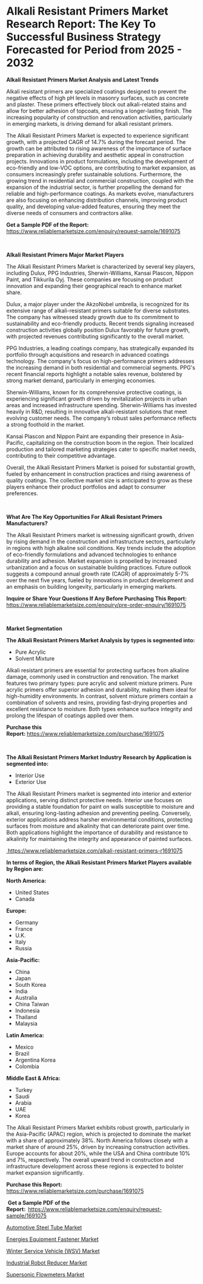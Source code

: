 <p><h1>Alkali Resistant Primers Market Research Report: The Key To Successful Business Strategy Forecasted for Period from 2025 - 2032</h1></p><p><strong>Alkali Resistant Primers Market Analysis and Latest Trends</strong></p>
<p><p>Alkali resistant primers are specialized coatings designed to prevent the negative effects of high pH levels in masonry surfaces, such as concrete and plaster. These primers effectively block out alkali-related stains and allow for better adhesion of topcoats, ensuring a longer-lasting finish. The increasing popularity of construction and renovation activities, particularly in emerging markets, is driving demand for alkali resistant primers.</p><p>The Alkali Resistant Primers Market is expected to experience significant growth, with a projected CAGR of 14.7% during the forecast period. The growth can be attributed to rising awareness of the importance of surface preparation in achieving durability and aesthetic appeal in construction projects. Innovations in product formulations, including the development of eco-friendly and low-VOC options, are contributing to market expansion, as consumers increasingly prefer sustainable solutions. Furthermore, the growing trend in residential and commercial construction, coupled with the expansion of the industrial sector, is further propelling the demand for reliable and high-performance coatings. As markets evolve, manufacturers are also focusing on enhancing distribution channels, improving product quality, and developing value-added features, ensuring they meet the diverse needs of consumers and contractors alike.</p></p>
<p><strong>Get a Sample PDF of the Report:&nbsp;</strong> <a href="https://www.reliablemarketsize.com/enquiry/request-sample/1691075?utm_campaign=3117&utm_medium=2&utm_source=Github&utm_content=ia&utm_term=31032025&utm_id=alkali-resistant-primers">https://www.reliablemarketsize.com/enquiry/request-sample/1691075</a></p>
<p>&nbsp;</p>
<p><strong>Alkali Resistant Primers Major Market Players</strong></p>
<p><p>The Alkali Resistant Primers Market is characterized by several key players, including Dulux, PPG Industries, Sherwin-Williams, Kansai Plascon, Nippon Paint, and Tikkurila Oyj. These companies are focusing on product innovation and expanding their geographical reach to enhance market share.</p><p>Dulux, a major player under the AkzoNobel umbrella, is recognized for its extensive range of alkali-resistant primers suitable for diverse substrates. The company has witnessed steady growth due to its commitment to sustainability and eco-friendly products. Recent trends signaling increased construction activities globally position Dulux favorably for future growth, with projected revenues contributing significantly to the overall market.</p><p>PPG Industries, a leading coatings company, has strategically expanded its portfolio through acquisitions and research in advanced coatings technology. The company's focus on high-performance primers addresses the increasing demand in both residential and commercial segments. PPG's recent financial reports highlight a notable sales revenue, bolstered by strong market demand, particularly in emerging economies.</p><p>Sherwin-Williams, known for its comprehensive protective coatings, is experiencing significant growth driven by revitalization projects in urban areas and increased infrastructure spending. Sherwin-Williams has invested heavily in R&D, resulting in innovative alkali-resistant solutions that meet evolving customer needs. The company’s robust sales performance reflects a strong foothold in the market.</p><p>Kansai Plascon and Nippon Paint are expanding their presence in Asia-Pacific, capitalizing on the construction boom in the region. Their localized production and tailored marketing strategies cater to specific market needs, contributing to their competitive advantage.</p><p>Overall, the Alkali Resistant Primers Market is poised for substantial growth, fueled by enhancement in construction practices and rising awareness of quality coatings. The collective market size is anticipated to grow as these players enhance their product portfolios and adapt to consumer preferences.</p></p>
<p>&nbsp;</p>
<p><strong>What Are The Key Opportunities For Alkali Resistant Primers Manufacturers?</strong></p>
<p><p>The Alkali Resistant Primers market is witnessing significant growth, driven by rising demand in the construction and infrastructure sectors, particularly in regions with high alkaline soil conditions. Key trends include the adoption of eco-friendly formulations and advanced technologies to enhance durability and adhesion. Market expansion is propelled by increased urbanization and a focus on sustainable building practices. Future outlook suggests a compound annual growth rate (CAGR) of approximately 5-7% over the next five years, fueled by innovations in product development and an emphasis on building longevity, particularly in emerging markets.</p></p>
<p><strong>Inquire or Share Your Questions If Any Before Purchasing This Report:</strong> <a href="https://www.reliablemarketsize.com/enquiry/pre-order-enquiry/1691075?utm_campaign=3117&utm_medium=2&utm_source=Github&utm_content=ia&utm_term=31032025&utm_id=alkali-resistant-primers">https://www.reliablemarketsize.com/enquiry/pre-order-enquiry/1691075</a></p>
<p>&nbsp;</p>
<p><strong>Market Segmentation</strong></p>
<p><strong>The Alkali Resistant Primers Market Analysis by types is segmented into:</strong></p>
<p><ul><li>Pure Acrylic</li><li>Solvent Mixture</li></ul></p>
<p><p>Alkali resistant primers are essential for protecting surfaces from alkaline damage, commonly used in construction and renovation. The market features two primary types: pure acrylic and solvent mixture primers. Pure acrylic primers offer superior adhesion and durability, making them ideal for high-humidity environments. In contrast, solvent mixture primers contain a combination of solvents and resins, providing fast-drying properties and excellent resistance to moisture. Both types enhance surface integrity and prolong the lifespan of coatings applied over them.</p></p>
<p><strong>Purchase this Report:&nbsp;</strong><a href="https://www.reliablemarketsize.com/purchase/1691075?utm_campaign=3117&utm_medium=2&utm_source=Github&utm_content=ia&utm_term=31032025&utm_id=alkali-resistant-primers">https://www.reliablemarketsize.com/purchase/1691075</a></p>
<p>&nbsp;</p>
<p><strong>The Alkali Resistant Primers Market Industry Research by Application is segmented into:</strong></p>
<p><ul><li>Interior Use</li><li>Exterior Use</li></ul></p>
<p><p>The Alkali Resistant Primers market is segmented into interior and exterior applications, serving distinct protective needs. Interior use focuses on providing a stable foundation for paint on walls susceptible to moisture and alkali, ensuring long-lasting adhesion and preventing peeling. Conversely, exterior applications address harsher environmental conditions, protecting surfaces from moisture and alkalinity that can deteriorate paint over time. Both applications highlight the importance of durability and resistance to alkalinity for maintaining the integrity and appearance of painted surfaces.</p></p>
<p><a href="https://www.reliablemarketsize.com/alkali-resistant-primers-r1691075?utm_campaign=3117&utm_medium=2&utm_source=Github&utm_content=ia&utm_term=31032025&utm_id=alkali-resistant-primers">&nbsp;https://www.reliablemarketsize.com/alkali-resistant-primers-r1691075</a></p>
<p><strong>In terms of Region, the Alkali Resistant Primers Market Players available by Region are:</strong></p>
<p>
    <p> <strong> North America: </strong>
        <ul>
            <li>United States</li>
            <li>Canada</li>
        </ul>
        </p> 
    <p> <strong> Europe: </strong>
        <ul>
            <li>Germany</li>
            <li>France</li>
            <li>U.K.</li>
            <li>Italy</li>
            <li>Russia</li>
        </ul>
        </p> 
    <p> <strong> Asia-Pacific: </strong>
        <ul>
            <li>China</li>
            <li>Japan</li>
            <li>South Korea</li>
            <li>India</li>
            <li>Australia</li>
            <li>China Taiwan</li>
            <li>Indonesia</li>
            <li>Thailand</li>
            <li>Malaysia</li>
        </ul>
        </p> 
    <p> <strong> Latin America: </strong>
        <ul>
            <li>Mexico</li>
            <li>Brazil</li>
            <li>Argentina Korea</li>
            <li>Colombia</li>
        </ul>
        </p> 
    <p> <strong> Middle East & Africa: </strong>
        <ul>
            <li>Turkey</li>
            <li>Saudi</li>
            <li>Arabia</li>
            <li>UAE</li>
            <li>Korea</li>
        </ul>
    </p>
    </p>
<p><p>The Alkali Resistant Primers Market exhibits robust growth, particularly in the Asia-Pacific (APAC) region, which is projected to dominate the market with a share of approximately 38%. North America follows closely with a market share of around 25%, driven by increasing construction activities. Europe accounts for about 20%, while the USA and China contribute 10% and 7%, respectively. The overall upward trend in construction and infrastructure development across these regions is expected to bolster market expansion significantly.</p></p>
<p><strong>Purchase this Report: </strong><a href="https://www.reliablemarketsize.com/purchase/1691075?utm_campaign=3117&utm_medium=2&utm_source=Github&utm_content=ia&utm_term=31032025&utm_id=alkali-resistant-primers">https://www.reliablemarketsize.com/purchase/1691075</a></p>
<p>&nbsp;<strong>Get a Sample PDF of the Report:&nbsp;&nbsp;</strong><a href="https://www.reliablemarketsize.com/enquiry/request-sample/1691075?utm_campaign=3117&utm_medium=2&utm_source=Github&utm_content=ia&utm_term=31032025&utm_id=alkali-resistant-primers">https://www.reliablemarketsize.com/enquiry/request-sample/1691075</a></p>
<p><strong></strong></p>
<p><p><a href="https://github.com/lizonbochil23/Market-Research-Report-List-1/blob/main/automotive-steel-tube-market.md?utm_campaign=3117&utm_medium=2&utm_source=Github&utm_content=ia&utm_term=31032025&utm_id=alkali-resistant-primers">Automotive Steel Tube Market</a></p><p><a href="https://www.linkedin.com/pulse/global-energies-equipment-fastener-101-cagr-forecast-2025--cwave?utm_campaign=3117&utm_medium=2&utm_source=Github&utm_content=ia&utm_term=31032025&utm_id=alkali-resistant-primers">Energies Equipment Fastener Market</a></p><p><a href="https://www.linkedin.com/pulse/comprehensive-analysis-winter-service-vehicle-wsv-market-20252032-lzt4e?utm_campaign=3117&utm_medium=2&utm_source=Github&utm_content=ia&utm_term=31032025&utm_id=alkali-resistant-primers">Winter Service Vehicle (WSV) Market</a></p><p><a href="https://www.linkedin.com/pulse/anticipated-growth-industrial-robot-reducer-market-98-xf9re?utm_campaign=3117&utm_medium=2&utm_source=Github&utm_content=ia&utm_term=31032025&utm_id=alkali-resistant-primers">Industrial Robot Reducer Market</a></p><p><a href="https://www.linkedin.com/pulse/supersonic-flowmeters-market-report-historical-trends-future-yaaje?utm_campaign=3117&utm_medium=2&utm_source=Github&utm_content=ia&utm_term=31032025&utm_id=alkali-resistant-primers">Supersonic Flowmeters Market</a></p></p>